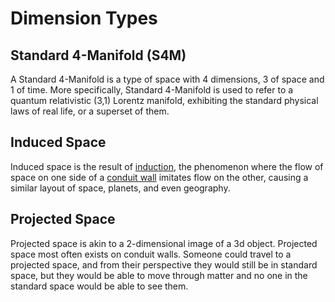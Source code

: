 # Dimension Types

## Standard 4-Manifold (S4M)

A Standard 4-Manifold is a type of space with 4 dimensions, 3 of space and 1 of time. More specifically, Standard 4-Manifold is used to refer to a quantum relativistic (3,1) Lorentz manifold, exhibiting the standard physical laws of real life, or a superset of them.

## Induced Space

Induced space is the result of [induction](flux.md#induction), the phenomenon where the flow of space on one side of a [conduit wall](multiverse-structure.md#conduits) imitates flow on the other, causing a similar layout of space, planets, and even geography.

## Projected Space

Projected space is akin to a 2-dimensional image of a 3d object. Projected space most often exists on conduit walls. Someone could travel to a projected space, and from their perspective they would still be in standard space, but they would be able to move through matter and no one in the standard space would be able to see them.